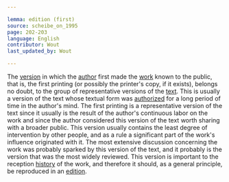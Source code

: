 ```yaml
---

lemma: edition (first)
source: scheibe_on_1995
page: 202-203
language: English
contributor: Wout
last_updated_by: Wout

---
```


The [version](version.html) in which the [author](author.html) first made the [work](work.html) known to the public, that is, the first printing (or possibly the printer's copy, if it exists), belongs no doubt, to the group of representative versions of the [text](text.html). This is usually a version of the text whose textual form was [authorized](authorization.html) for a long period of time in the author's mind. The first printing is a representative version of the text since it usually is the result of the author's continuous labor on the work and since the author considered this version of the text worth sharing with a broader public. This version usually contains the least degree of intervention by other people, and as a rule a significant part of the work's influence originated with it. The most extensive discussion concerning the work was probably sparked by this version of the text, and it probably is the version that was the most widely reviewed. This version is important to the reception [history](history.html) of the work, and therefore it should, as a general principle, be reproduced in an [edition](editionScholarly.html).
